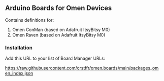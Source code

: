## Arduino Boards for Omen Devices

Contains definitions for:

1. Omen ConMan (based on Adafruit ItsyBitsy M0)
1. Omen Raven  (based on Adafruit ItsyBitsy M0)

### Installation

Add this URL to your list of Board Manager URLs:

https://raw.githubusercontent.com/crstffr/omen.boards/main/packages_omen_index.json